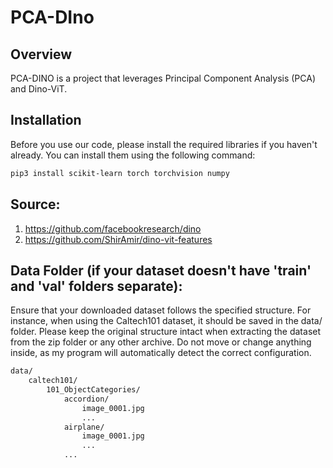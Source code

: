 
# PCA-DIno

## Overview
PCA-DINO is a project that leverages Principal Component Analysis (PCA) and Dino-ViT.

## Installation

Before you use our code, please install the required libraries if you haven't already. You can install them using the following command:

```bash
pip3 install scikit-learn torch torchvision numpy
```

## Source:
1. https://github.com/facebookresearch/dino
2. https://github.com/ShirAmir/dino-vit-features

## Data Folder (if your dataset doesn't have 'train' and 'val' folders separate):
Ensure that your downloaded dataset follows the specified structure. For instance, when using the Caltech101 dataset, it should be saved in the data/ folder. Please keep the original structure intact when extracting the dataset from the zip folder or any other archive. Do not move or change anything inside, as my program will automatically detect the correct configuration.

```bash
data/
    caltech101/
        101_ObjectCategories/
            accordion/
                image_0001.jpg
                ...
            airplane/
                image_0001.jpg
                ...
            ...
```
